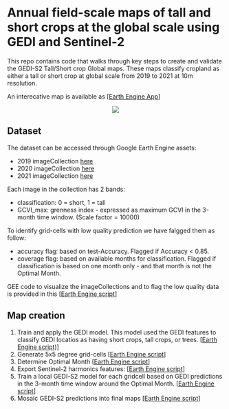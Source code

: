 # Annual field-scale maps of tall and short crops at the global scale using GEDI and Sentinel-2

This repo contains code that walks through key steps to create and validate the GEDI-S2 Tall/Short crop Global maps.
These maps classify cropland as either a tall or short crop at global scale from 2019 to 2021 at 10m resolution.

An interecative map is available as [[Earth Engine App](https://stefania.users.earthengine.app/view/gedi-s2tallshortcropmap)]

<p align="center"><img src="https://github.com/LobellLab/GEDI-S2_tall_short_global_map/blob/main/fig.png"></p>



## Dataset

The dataset can be accessed through Google Earth Engine assets:

- 2019 imageCollection [here](https://code.earthengine.google.com/?asset=projects/lobell-lab/gedi_global_folder/predictionsS2_3Mcombined/mapGEDIS2_2019)
- 2020 imageCollection [here](https://code.earthengine.google.com/?asset=projects/lobell-lab/gedi_global_folder/predictionsS2_3Mcombined/mapGEDIS2_2020)
- 2021 imageCollection [here](https://code.earthengine.google.com/?asset=projects/lobell-lab/gedi_global_folder/predictionsS2_3Mcombined/mapGEDIS2_2021)

Each image in the collection has 2 bands:
- classification: 0 = short, 1 = tall
- GCVI_max: grenness index - expressed as maximum GCVI in the 3-month time window. (Scale factor = 10000)

To identify grid-cells with low quality prediction we have falgged them as follow:
- accuracy flag: based on test-Accuracy. Flagged if Accuracy < 0.85.
- coverage flag: based on available months for classification. Flagged if classification is based on one month only - and that month is not the Optimal Month.

GEE code to visualize the imageCollections and to flag the low quality data is provided in this [[Earth Engine script](https://code.earthengine.google.com/e95d815222a9bc108cf13ab94df79aae)]


## Map creation

1. Train and apply the GEDI model. This model used the GEDI features to classify GEDI locatios as having short crops, tall crops, or trees. [[Earth Engine script](https://code.earthengine.google.com/4a7ad3a9bb72a59e576c4e425a62708a))]
2. Generate 5x5 degree grid-cells [[Earth Engine script](https://code.earthengine.google.com/6d2be67fafd21394db7d6bb9c0b58331)]
3. Determine Optimal Month [[Earth Engine script](https://code.earthengine.google.com/1a732e3c5a14f2b2cd3ce0ec1608ac00)]
4. Export Sentinel-2 harmonics features: [[Earth Engine script](https://code.earthengine.google.com/33365205a751bf1507885c400a1cf4cc)]
5. Train a local GEDI-S2 model for each gridcell based on GEDI predictions in the 3-month time window around the Optimal Month. [[Earth Engine script](https://code.earthengine.google.com/aa975f7a37c52ae87f07b431244f4744)]
6. Mosaic GEDI-S2 predictions into final maps [[Earth Engine script](https://code.earthengine.google.com/f43c776ab4909e122d7de56740439727)]

<!---               
## Map validation and error analysis
1. Export predictins at field locations or random sample for validation analysis ([15.10_validation_atRandomLoc_US])
2. Python Jupyter NOtebook code for running Validation
3. Low Vegetation Index analysis in Canada ([VI_analyis_Canada]), Kenya(VI_analyis_Kenya_SR2021) and malawi(VI_analyis_Malawi)
4. GEDI orbital resonance visualization 2019-2020-2021 (fig02_gediShotsOverFields)
5. Export View Angle information in Time ([00.01_exploreGEDIinGEE_L2B_export])
6. [Jupyter notebook] for View angle analysis in US
-->
